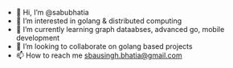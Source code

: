 - 👋 Hi, I’m @sabubhatia
- 👀 I’m interested in golang & distributed computing 
- 🌱 I’m currently learning graph dataabses, advanced go, mobile development
- 💞️ I’m looking to collaborate on golang based projects 
- 📫 How to reach me sbausingh.bhatia@gmail.com

<!---
sabubhatia/sabubhatia is a ✨ special ✨ repository because its `README.md` (this file) appears on your GitHub profile.
You can click the Preview link to take a look at your changes.
--->
